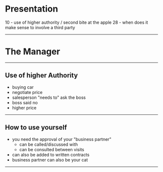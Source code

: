 # Presentation
10 - use of higher authority / second bite at the apple
28 - when does it make sense to involve a third party

---
# The Manager
---
## Use of higher Authority
- buying car
- negotiate price
- salesperson "needs to" ask the boss
- boss said no
- higher price

---
## How to use yourself
- you need the approval of your "business partner"
	- can be called/discussed with
	- can be consulted between visits
- can also be added to written contracts
- business partner can also be your cat

---

# 
